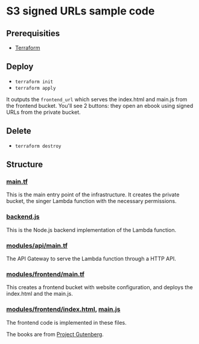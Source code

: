 # S3 signed URLs sample code

## Prerequisities

* [Terraform](https://www.terraform.io/)

## Deploy

* ```terraform init```
* ```terraform apply```

It outputs the ```frontend_url``` which serves the index.html and main.js from the frontend bucket. You'll see 2 buttons: they
open an ebook using signed URLs from the private bucket.

## Delete

* ```terraform destroy```

## Structure

### [main.tf](main.tf)

This is the main entry point of the infrastructure. It creates the private bucket, the singer Lambda function with the necessary
permissions.

### [backend.js](backend.js)

This is the Node.js backend implementation of the Lambda function.

### [modules/api/main.tf](modules/api/main.tf)

The API Gateway to serve the Lambda function through a HTTP API.

### [modules/frontend/main.tf](modules/frontend/main.tf)

This creates a frontend bucket with website configuration, and deploys the index.html and the main.js.

### [modules/frontend/index.html](modules/frontend/index.html), [main.js](modules/frontend/main.js)

The frontend code is implemented in these files.

The books are from [Project Gutenberg](https://www.gutenberg.org/).

